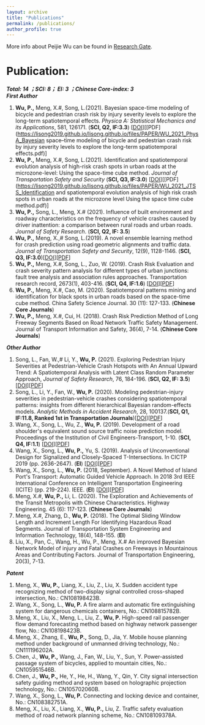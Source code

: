 ```yaml
---
layout: archive
title: "Publications"
permalink: /publications/
author_profile: true
---
```

More info about Peijie Wu can be found in [Research Gate](https://www.researchgate.net/profile/Peijie-Wu-4).<br>


<!--**Under Review:**
======
_(note: corresponding author is noted with #; cooperative first author is noted with *;)_<br>


1. Wu, P., Meng, X.#, **Song, L.** What is the Systematic Risk and Individual Risk of Urban Crashes Based on Different Crash Types? Evidence from Shenzhen City, China. <i>Journal of Transportation Research Record</i> (under review)

-->

**Publication:**  
====== 
_**Total: 14 ；SCI: 8； EI: 3 ；Chinese Core-index: 3**_<br>
_**First Author**_<br>
1. **Wu, P.,** Meng, X.#, Song, L.(2021). Bayesian space-time modeling of bicycle and pedestrian crash risk by injury severity levels to explore the long-term spatiotemporal effects. <i>Physica A: Statistical Mechanics and its Applications</i>, 581, 126171. (**SCI, Q2, IF:3.3**) \[[DOI](https://doi.org/10.1016/j.physa.2021.126171)\]\[[PDF](https://lisong2019.github.io/lisong.github.io/files/PAPER/WU_2021_PhysA_Bayesian space–time modeling of bicycle and pedestrian crash risk by injury severity levels to explore the long-term spatiotemporal effects.pdf)\]
2. **Wu, P.,** Meng, X.#, Song, L.(2021). Identification and spatiotemporal evolution analysis of high-risk crash spots in urban roads at the microzone-level: Using the space-time cube method. <i>Journal of Transportation Safety and Security</i> (**SCI, Q3, IF:3.0**) \[[DOI](https://doi.org/10.1080/19439962.2021.1938323)\]\[[PDF](https://lisong2019.github.io/lisong.github.io/files/PAPER/WU_2021_JTSS_Identification and spatiotemporal evolution analysis of high risk crash spots in urban roads at the microzone level Using the space time cube method.pdf)\]
3. **Wu, P.,** Song, L., Meng, X.# (2021). Influence of built environment and roadway characteristics on the frequency of vehicle crashes caused by driver inattention: a comparison between rural roads and urban roads. <i>Journal of Safety Research</i>. (**SCI, Q2, IF: 3.5**)
4. **Wu, P.,** Meng, X.,# Song, L.(2019). A novel ensemble learning method for crash prediction using road geometric alignments and traffic data. <i>Journal of Transportation Safety and Security</i>, 12(9), 1128-1146. (**SCI, Q3, IF:3.0**)\[[DOI](https://doi.org/10.1080/19439962.2019.1579288)\]\[[PDF](https://lisong2019.github.io/lisong.github.io/files/PAPER/Wu-JTSS_2019_ensemble-learning-crash-prediction.pdf)\] 
5. **Wu, P.,** Meng, X.#, Song, L., Zuo, W. (2019). Crash Risk Evaluation and crash severity pattern analysis for different types of urban junctions: fault tree analysis and association rules approaches. Transportation research record, 2673(1), 403-416.  (**SCI, Q4, IF:1.6**) \[[DOI](https://doi.org/10.1177/0361198118822817)\]\[[PDF](https://lisong2019.github.io/lisong.github.io/files/PAPER/Wu_TRR-Crash-Risk-Evaluation.pdf)\]
6. **Wu, P.,** Meng, X.#, Cao, M. (2020). Spatiotemporal patterns mining and identification for black spots in urban roads based on the space-time cube method. China Safety Science Journal. 30 (11): 127-133. (**Chinese Core Journals**)
7. **Wu, P.,** Meng, X.#, Cui, H. (2018). Crash Risk Prediction Method of Long Freeway Segments Based on Road Network Traffic Safety Management. Journal of Transport Information and Safety, 36(4), 7-14. (**Chinese Core Journals**)




_**Other Author**_<br>
1. Song, L., Fan, W.,# Li, Y., **Wu, P.** (2021). Exploring Pedestrian Injury Severities at Pedestrian-Vehicle Crash Hotspots with An Annual Upward Trend: A Spatiotemporal Analysis with Latent Class Random Parameter Approach, <i>Journal of Safety Research</i>, 76, 184-196. (**SCI, Q2, IF: 3.5**)\[[DOI](https://doi.org/10.1016/j.jsr.2020.12.008)\]\[[PDF](https://lisong2019.github.io/lisong.github.io/files/PAPER/Song_2021_JSR.pdf)\]
2. Song, L., Li, Y., Fan, W., **Wu, P.** (2020). Modeling pedestrian-injury severities in pedestrian-vehicle crashes considering spatiotemporal patterns: insights from different hierarchical Bayesian random-effects models. <i>Analytic Methods in Accident Research</i>, 28, 100137.(**SCI, Q1, IF:11.8, Ranked 1st in Transportation Journals**)\[[DOI](https://doi.org/10.1016/j.amar.2020.100137)\]\[[PDF](https://lisong2019.github.io/lisong.github.io/files/PAPER/Song_AMAR_2020_pedestrian-vehicle_crashes_considering_spatiotemporal_patterns.pdf)\]
3. Wang, X., Song, L., Wu, Z., **Wu, P.** (2019). Development of a road shoulder's equivalent sound source traffic noise prediction model. Proceedings of the Institution of Civil Engineers-Transport, 1-10. (**SCI, Q4, IF:1.1**) \[[DOI](https://doi.org/10.1680/jtran.18.00105)\]\[[PDF](https://lisong2019.github.io/lisong.github.io/files/PAPER/ICE_t_2018_traffic_noise.pdf)\]
4. Wang, X., Song, L., **Wu, P.,** Yu, S. (2019). Analysis of Unconventional Design for Signalized and Closely-Spaced T-Intersections. In CICTP 2019 (pp. 2636-2647). (**EI**) \[[DOI](https://doi.org/10.1061/9780784482292.229)\]\[[PDF](https://lisong2019.github.io/lisong.github.io/files/PAPER/cota2019.pdf)\]
5. Wang, X., Song, L., **Wu, P.** (2018, September). A Novel Method of Island Port's Transport: Automatic Guided Vehicle Approach. In 2018 3rd IEEE International Conference on Intelligent Transportation Engineering (ICITE) (pp. 219-224). IEEE. (**EI**) \[[DOI](https://doi.org/10.1109/ICITE.2018.8492567)\]\[[PDF](https://lisong2019.github.io/lisong.github.io/files/PAPER/ICITE2018-8.pdf)\]
6. Meng, X.#, **Wu, P.,** Li, L. (2020). The Exploration and Achievements of the Transit Metropolis with Chinese Characteristics. Highway Engineering. 45 (6): 117-123. (**Chinese Core Journals**)
7. Meng, X.#, Zhang, D., **Wu, P.** (2018). The Optimal Sliding Window Length and Increment Length For Identifying Hazardous Road Segments. Journal of Transportation System Engineering and Information Technology, 18(4), 148-155. (**EI**) 
8. Liu, X., Pan, C., Wang, H., Wu, P., Meng, X.# An improved Bayesian Network Model of injury and Fatal Crashes on Freeways in Mountainous Areas and Contributing Factors. Journal of Transportation Engineering, 20(3), 7-13.

_**Patent**_<br>
1. Meng, X., **Wu, P.,** Liang, X., Liu, Z., Liu, X. Sudden accident type recognizing method of two-display signal controlled cross-shaped intersection, No.: CN108198423B.
2. Wang, X., Song, L., **Wu, P.** A fire alarm and automatic fire extinguishing system for dangerous chemicals containers, No.: CN108815782B.
3. Meng, X., Liu, X., Meng, L., Liu, Z., **Wu, P.** High-speed rail passenger flow demand forecasting method based on highway network passenger flow, No.: CN108198423B.
4. Meng, X., Zhang, E., **Wu, P.,** Song, D., Jia, Y. Mobile house planning method under background of unmanned driving technology, No.: CN111196202A.
5. Chen, J., **Wu, P.,** Wang, J., Fan, W., Liu, Y., Sun, Y. Power-assisted passage system of bicycles, applied to mountain cities, No.: CN105951546B.
6. Chen, J., **Wu, P.,** He, Y., He, H., Wang, Y., Qin, Y. City signal intersection safety guiding method and system based on holographic projection technology, No.: CN105702060B.
7. Wang, X., Song, L., **Wu, P.** Connecting and locking device and container, No.: CN108382751A.
8. Meng, X., Liu, X., Liang, X., **Wu, P.,** Liu, Z. Traffic safety evaluation method of road network planning scheme, No.: CN108109378A.

